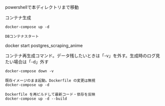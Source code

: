 powershellで本ディレクトリまで移動

コンテナ生成
```
docker-compose up -d

DBコンテナスタート
```
docker start postgres_scraping_anime

コンテナ再生成コマンド。データ残したいときは「-v」を外す。生成時のログ見たい場合は「-d」外す
```
docker-compose down -v

既存イメージのまま起動。Dockerfile の変更は無視
docker-compose up -d

Dockerfile を再ビルドして最新コード・依存を反映
docker-compose up -d --build	